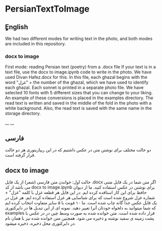 # PersianTextToImage

## ٍEnglish

We had two different modes for writing text in the photo, and both modes are included in this repository.

### docx to image
First mode: reading Persian text (poetry) from a .docx file
If your text is in a text file, use the docx to image.ipynb code to write in the photo. We have used Divan Hafez.docx for this. In this file, each ghazal begins with the word "غزل" + the number of the ghazal, which we have used to identify each ghazal. Each sonnet is printed in a separate photo file. We have selected 10 fonts with 5 different sizes that you can change to your liking. An example of these conversions is placed in the examples directory.
The read text is written and saved in the middle of the fold in the photo with a white background. Also, the read text is saved with the same name in the storage directory.










__
__

## فارسی

دو حالت مختلف برای نوشتن متن در عکس داشتیم که در این ریپازیتوری هر دو حالت قرار گرفته است.

## docx to image
حالت اول: خواندن متن فارسی (شعر) از یک فایل .docx 
اگر متن شما در یک فایل متنی می باشد از کد docx  to  image.ipynb  برای نوشتن در عکس استفاده کنید. ما از دیوان حافظ برای این کار استافده کرده ایم. در این فایل هر قطعه غزل با کلمه "غزل" + شماره غزل شروع شده است که برای شناسایی هر غزل استفاده کرده ایم. هر غزل در یک فایل عکس جدا گانه چاپ شده است. ما ۱۰ فونت با ۵ سایز متفاوت انتخاب کرده ایم که شما میتوانید به دلخواه خودتان آنرا تغییر دهید. نمونه ای از این تبدیل ها در دایرکتوری examples  قرار داده شده است.
متن خوانده شده به صورت وسط چین در در عکس با پشت زمینه ی سفید نوشته و ذخیره می شود. همچنین متن خوانده شده نیز  با همان نام در دایرکتوری محل ذخیره، ذخیره میشود.
